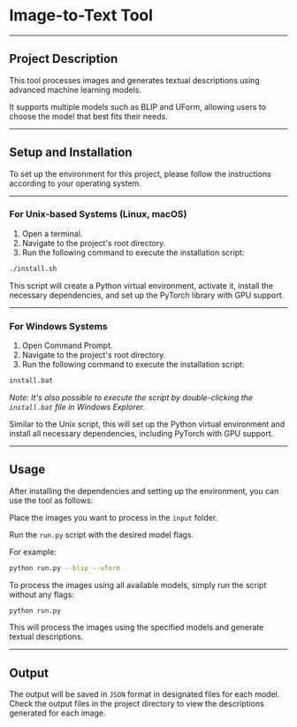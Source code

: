 # Image-to-Text Tool

---

## Project Description

This tool processes images and generates textual descriptions using advanced machine learning models. 

It supports multiple models such as BLIP and UForm, allowing users to choose the model that best fits their needs.

---

## Setup and Installation

To set up the environment for this project, please follow the instructions according to your operating system.

---

### For Unix-based Systems (Linux, macOS)

1. Open a terminal.
2. Navigate to the project's root directory.
3. Run the following command to execute the installation script:

```bash
./install.sh
```

This script will create a Python virtual environment, activate it, install the necessary dependencies, and set up the PyTorch library with GPU support.

---

### For Windows Systems

1. Open Command Prompt.
2. Navigate to the project's root directory.
3. Run the following command to execute the installation script:

```bash
install.bat
```

_Note: It's also possible to execute the script by double-clicking the `install.bat` file in Windows Explorer._

Similar to the Unix script, this will set up the Python virtual environment and install all necessary dependencies, including PyTorch with GPU support.

---

## Usage

After installing the dependencies and setting up the environment, you can use the tool as follows:

Place the images you want to process in the `input` folder.

Run the `run.py` script with the desired model flags. 

For example:

```bash
python run.py --blip --uform
```

To process the images using all available models, simply run the script without any flags:

```bash
python run.py
```

This will process the images using the specified models and generate textual descriptions.

---

## Output

The output will be saved in `JSON` format in designated files for each model. Check the output files in the project directory to view the descriptions generated for each image.
